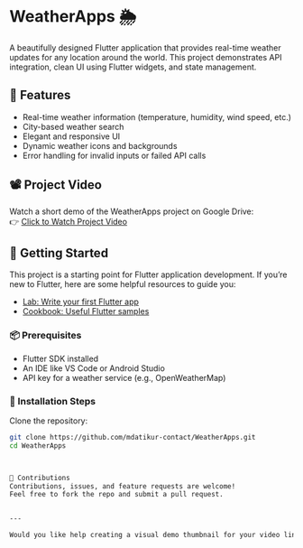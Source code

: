 # WeatherApps 🌦️

A beautifully designed Flutter application that provides real-time weather updates for any location around the world. This project demonstrates API integration, clean UI using Flutter widgets, and state management.

## 🎯 Features

- Real-time weather information (temperature, humidity, wind speed, etc.)
- City-based weather search
- Elegant and responsive UI
- Dynamic weather icons and backgrounds
- Error handling for invalid inputs or failed API calls

## 📽️ Project Video

Watch a short demo of the WeatherApps project on Google Drive:  
👉 [Click to Watch Project Video](https://drive.google.com/file/d/1mNNN2fN2jMuVySgzBtVD6QW6X-NtPq0q/view?usp=sharing)  

## 🚀 Getting Started

This project is a starting point for Flutter application development. If you’re new to Flutter, here are some helpful resources to guide you:

- [Lab: Write your first Flutter app](https://docs.flutter.dev/get-started/codelab)
- [Cookbook: Useful Flutter samples](https://docs.flutter.dev/cookbook)

### 📦 Prerequisites

- Flutter SDK installed
- An IDE like VS Code or Android Studio
- API key for a weather service (e.g., OpenWeatherMap)

### 🔧 Installation Steps

 Clone the repository:
   ```bash
   git clone https://github.com/mdatikur-contact/WeatherApps.git
   cd WeatherApps



🤝 Contributions
Contributions, issues, and feature requests are welcome!
Feel free to fork the repo and submit a pull request.


---

Would you like help creating a visual demo thumbnail for your video link too?

